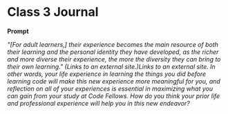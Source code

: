 # Class 3 Journal

**Prompt**

_"[For adult learners,] their experience becomes the main resource of both their learning and the personal identity they have developed, as the richer and more diverse their experience, the more the diversity they can bring to their own learning." (Links to an external site.)Links to an external site. In other words, your life experience in learning the things you did before learning code will make this new experience more meaningful for you, and reflection on all of your experiences is essential in maximizing what you can gain from your study at Code Fellows. How do you think your prior life and professional experience will help you in this new endeavor?_

